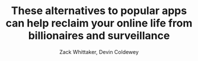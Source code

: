 ---
layout: post
title: "These alternatives to popular apps can help reclaim your online life from billionaires and surveillance"
link: https://techcrunch.com/2024/11/24/these-alternatives-to-popular-apps-can-help-reclaim-your-online-life-from-billionaires-and-surveillance/
author: "Zack Whittaker, Devin Coldewey"
published_date: "24/11/2024"
description: "There is immense power in being in control of your own data. As ownership and governance of apps and online services consolidate, it’s understandable if you want to consider your options when it comes to where you store your private data and records of your everyday activities. Fortunately, not every service out there is trying to monetize your personal data, and many offerings are just as good (if not often better) as their commercial or ad-supported rivals. Take a minute to think about what you’d want to leave behind. Big Tech giants that hoard your data? Subscription services? Invasive ad tracking? Government surveillance? Your needs and risks are unique to you, but hopefully a few of these recommendations help to hit the spot."
language: "en"
categories: "Liens"
tags: "app vie-privée"
og-tags: "app vie-privée"
permalink: /:categories/:year/:month/:day/:title/
---
